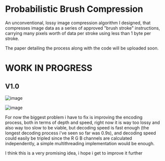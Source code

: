 # Probabilistic Brush Compression

An unconventional, lossy image compression algorithm I designed, that compresses image data as a series of approved "brush stroke" instructions, carrying many pixels worth of data per stroke using less than 1 byte per stroke.

The paper detailing the process along with the code will be uploaded soon.

# WORK IN PROGRESS
## V1.0

![image](https://github.com/EgeEken/PBC/assets/96302110/60513a43-f5ab-43e2-93c3-2011c1b61349)

![image](https://github.com/EgeEken/PBC/assets/96302110/d4378cac-5da1-4605-920d-87e9ea9adf40)

For now the biggest problem i have to fix is improving the encoding process, both in terms of depth and speed, right now it is way too lossy and also way too slow to be viable, but decoding speed is fast enough (the longest decoding process i've seen so far was 0.9s), and decoding speed could easily be tripled since the R G B channels are calculated independently, a simple multithreading implementation would be enough.

I think this is a very promising idea, i hope i get to improve it further
